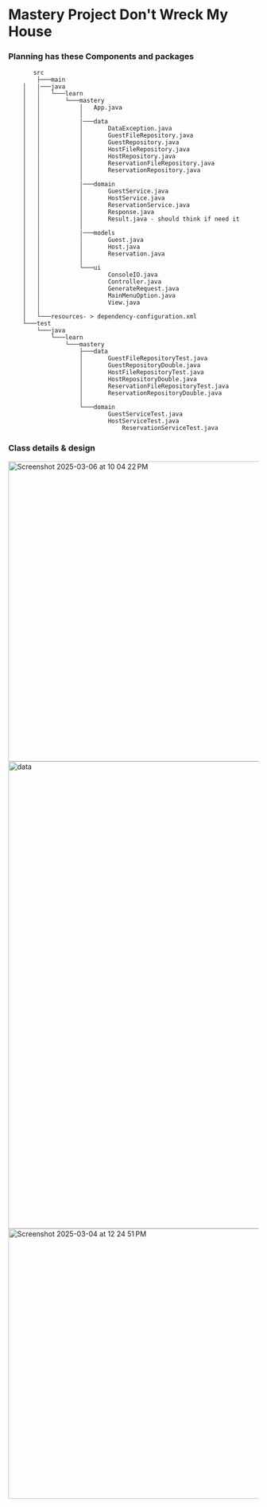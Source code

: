 # Mastery Project Don't Wreck My House

### Planning has these Components and packages

```
       src
        ├───main
	│   |───java
	│   │   └───learn
	│   │       └───mastery
	│   │           │   App.java
	│   │           │
	│   │           |───data
	│   │           │       DataException.java
	│   │           │       GuestFileRepository.java
	│   │           │       GuestRepository.java
	│   │           │       HostFileRepository.java
	│   │           │       HostRepository.java
	│   │           │       ReservationFileRepository.java
	│   │           │       ReservationRepository.java
	│   │           │
	│   │           |───domain
	│   │           │       GuestService.java
	│   │           │       HostService.java
	│   │           │       ReservationService.java
	│   │           │       Response.java
	│   │           │       Result.java - should think if need it
	│   │           │
	│   │           |───models
	│   │           │       Guest.java
	│   │           │       Host.java
	│   │           │       Reservation.java    
	│   │           │
	│   │           └───ui
	│   │                   ConsoleIO.java
	│   │                   Controller.java
	│   │                   GenerateRequest.java
	│   │                   MainMenuOption.java
	│   │                   View.java
	│   │
	│   └───resources- > dependency-configuration.xml
	└───test
	    └───java
	        └───learn
	            └───mastery
	                ├───data
	                │       GuestFileRepositoryTest.java
	                │       GuestRepositoryDouble.java
	                │       HostFileRepositoryTest.java
	                │       HostRepositoryDouble.java
	                │       ReservationFileRepositoryTest.java
	                │       ReservationRepositoryDouble.java
	                │
	                └───domain
	                        GuestServiceTest.java
	                        HostServiceTest.java
                                ReservationServiceTest.java

```

### Class details & design

<img width="603" alt="Screenshot 2025-03-06 at 10 04 22 PM" src="https://github.com/user-attachments/assets/0c970472-1cb3-439e-af94-25ce82797a40" />

<img width="939" alt="data" src="https://github.com/user-attachments/assets/07bb16ed-befa-407f-94e4-0fe4d4b08df5" />

<img width="543" alt="Screenshot 2025-03-04 at 12 24 51 PM" src="https://github.com/user-attachments/assets/698e53eb-670c-4d0e-b417-ec7095b7570e" />


